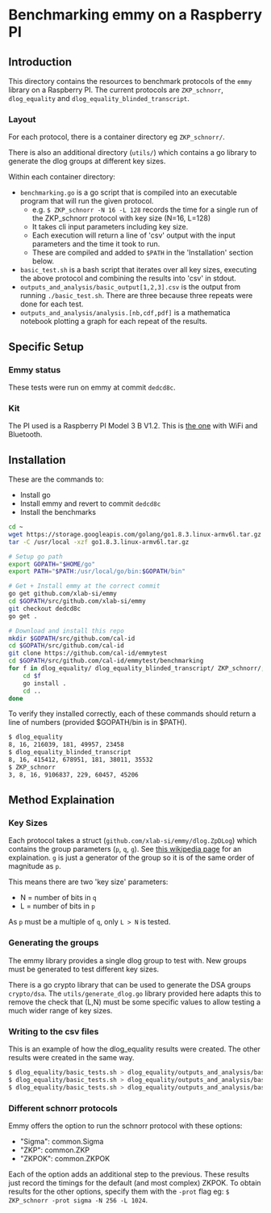 # Benchmarking emmy on a Raspberry PI

## Introduction

This directory contains the resources to benchmark protocols of the `emmy` library on a Raspberry PI. The current protocols are `ZKP_schnorr`, `dlog_equality` and `dlog_equality_blinded_transcript`.


### Layout
For each protocol, there is a container directory eg `ZKP_schnorr/`.

There is also an additional directory (`utils/`) which contains a go library to generate the dlog groups at different key sizes.

Within each container directory:
- `benchmarking.go` is a go script that is compiled into an executable program that will run the given protocol.
    - e.g. `$ ZKP_schnorr -N 16 -L 128` records the time for a single run of the ZKP_schnorr protocol with key size (N=16, L=128)
    - It takes cli input parameters including key size.
    - Each execution will return a line of 'csv' output with the input parameters and the time it took to run.
    - These are compiled and added to `$PATH` in the 'Installation' section below.
- `basic_test.sh` is a bash script that iterates over all key sizes, executing the above protocol and combining the results into 'csv' in stdout.
- `outputs_and_analysis/basic_output[1,2,3].csv` is the output from running `./basic_test.sh`. There are three because three repeats were done for each test.
- `outputs_and_analysis/analysis.[nb,cdf,pdf]` is a mathematica notebook plotting a graph for each repeat of the results.

## Specific Setup

### Emmy status

These tests were run on emmy at commit `dedcd8c`.


### Kit

The PI used is a Raspberry PI Model 3 B V1.2. This is [the one](https://www.element14.com/community/community/raspberry-pi/blog/2016/11/21/how-to-identify-which-model-of-the-raspberry-pi-you-have) with WiFi and Bluetooth.

## Installation

These are the commands to:
- Install go
- Install emmy and revert to commit `dedcd8c`
- Install the benchmarks

```bash
cd ~
wget https://storage.googleapis.com/golang/go1.8.3.linux-armv6l.tar.gz  # download go for arm
tar -C /usr/local -xzf go1.8.3.linux-armv6l.tar.gz                      # extract to /usr/local

# Setup go path
export GOPATH="$HOME/go"
export PATH="$PATH:/usr/local/go/bin:$GOPATH/bin"

# Get + Install emmy at the correct commit
go get github.com/xlab-si/emmy
cd $GOPATH/src/github.com/xlab-si/emmy
git checkout dedcd8c
go get .

# Download and install this repo
mkdir $GOPATH/src/github.com/cal-id
cd $GOPATH/src/github.com/cal-id
git clone https://github.com/cal-id/emmytest
cd $GOPATH/src/github.com/cal-id/emmytest/benchmarking
for f in dlog_equality/ dlog_equality_blinded_transcript/ ZKP_schnorr/; do
    cd $f
    go install .
    cd ..
done
```

To verify they installed correctly, each of these commands should return a line of numbers (provided $GOPATH/bin is in $PATH).

``` bash
$ dlog_equality
8, 16, 216039, 181, 49957, 23458
$ dlog_equality_blinded_transcript
8, 16, 415412, 678951, 181, 38011, 35532
$ ZKP_schnorr
3, 8, 16, 9106837, 229, 60457, 45206
```

## Method Explaination

### Key Sizes
Each protocol takes a struct (`github.com/xlab-si/emmy/dlog.ZpDLog`) which contains the group parameters (`p`, `q`, `g`). See [this wikipedia page](https://en.wikipedia.org/wiki/Digital_Signature_Algorithm) for an explaination. `g` is just a generator of the group so it is of the same order of magnitude as `p`.

This means there are two 'key size' parameters:
- N = number of bits in `q`
- L = number of bits in `p`

As `p` must be a multiple of `q`, only `L > N` is tested.

### Generating the groups
The emmy library provides a single dlog group to test with. New groups must be generated to test different key sizes.

There is a go crypto library that can be used to generate the DSA groups `crypto/dsa`. The `utils/generate_dlog.go` library provided here adapts this to remove the check that (L,N) must be some specific values to allow testing a much wider range of key sizes.

### Writing to the csv files

This is an example of how the dlog_equality results were created. The other results were created in the same way.

```bash
$ dlog_equality/basic_tests.sh > dlog_equality/outputs_and_analysis/basic_output1.csv
$ dlog_equality/basic_tests.sh > dlog_equality/outputs_and_analysis/basic_output2.csv
$ dlog_equality/basic_tests.sh > dlog_equality/outputs_and_analysis/basic_output3.csv
```

### Different schnorr protocols
Emmy offers the option to run the schnorr protocol with these options:
- "Sigma": common.Sigma
- "ZKP":   common.ZKP
- "ZKPOK": common.ZKPOK

Each of the option adds an additional step to the previous. These results just record the timings for the default (and most complex) ZKPOK. To obtain results for the other options, specify them with the `-prot` flag eg: `$ ZKP_schnorr -prot sigma -N 256 -L 1024`.
